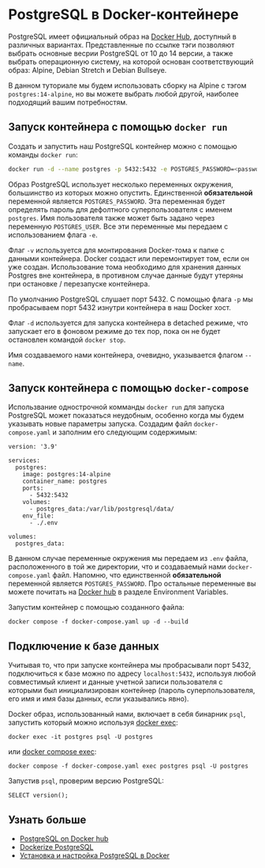 # PostgreSQL в Docker-контейнере

PostgreSQL имеет официальный образ на [Docker Hub](https://hub.docker.com/_/postgres), доступный в различных вариантах. Представленные по ссылке тэги позволяют выбрать основные весрии PostgreSQL от 10 до 14 версии, а также выбрать операционную систему, на которой основан соответствующий образ: Alpine, Debian Stretch и Debian Bullseye.

В данном туториале мы будем использовать сборку на Alpine с тэгом `postgres:14-alpine`, но вы можете выбрать любой другой, наиболее подходящий вашим потребностям.

## Запуск контейнера с помощью `docker run`
Создать и запустить наш PostgreSQL контейнер можно с помощью команды `docker run`:

```bash
docker run -d --name postgres -p 5432:5432 -e POSTGRES_PASSWORD=<password> -v postgres:/var/lib/postgresql/data postgres:14-alpine
```

Образ PostgreSQL использует несколько переменных окружения, большинство из которых можно опустить. Единственной **обязательной** переменной является `POSTGRES_PASSWORD`. Эта переменная будет определять пароль для дефолтного суперпользователя с именем `postgres`. Имя пользователя также может быть задано через переменную `POSTGRES_USER`. Все эти переменные мы передаем с использованием флага `-e`.

Флаг `-v` используется для монтирования Docker-тома к папке с данными контейнера. Docker создаст или перемонтирует том, если он уже создан. Использование тома необходимо для хранения данных Postgres вне контейнера, в противном случае данные будут утеряны при остановке / перезапуске контейнера.

По умолчанию PostgreSQL слушает порт 5432. С помощью флага `-p` мы пробрасываем порт 5432 изнутри контейнера в наш Docker хост.

Флаг `-d` используется для запуска контейнера в detached режиме, что запускает его в фоновом режиме до тех пор, пока он не будет остановлен командой `docker stop`.

Имя создаваемого нами контейнера, очевидно, указывается флагом `--name`.

## Запуск контейнера с помощью `docker-compose`
Использвание однострочной комманды `docker run` для запуска PostgreSQL может показаться неудобным, особенно когда мы будем указывать новые параметры запуска.
Создадим файл `docker-compose.yaml` и заполним его следующим содержимым:
```
version: '3.9'

services:
  postgres:
    image: postgres:14-alpine
    container_name: postgres
    ports:
      - 5432:5432
    volumes:
      - postgres_data:/var/lib/postgresql/data/
    env_file:
      - ./.env

volumes:
  postgres_data:
```
В данном случае переменные окружения мы передаем из `.env` файла, расположенного в той же директории, что и создаваемый нами `docker-compose.yaml` файл. Напомню, что единственной **обязательной** переменной является `POSTGRES_PASSWORD`. Про остальные переменные вы можете почитать на [Docker hub](https://hub.docker.com/_/postgres) в разделе Environment Variables.

Запустим контейнер с помощью созданного файла:
```
docker compose -f docker-compose.yaml up -d --build
```


## Подключение к базе данных
Учитывая то, что при запуске контейнера мы пробрасывали порт 5432, подключиться к базе можно по адресу `localhost:5432`, используя любой совместимый клиент и данные учетной записи пользователя с которыми был инициализирован контейнер (пароль суперпользователя, его имя и имя базы данных, если указывались явно).

Docker образ, использованный нами, включает в себя бинарник `psql`, запустить который можно используя [docker exec](https://docs.docker.com/engine/reference/commandline/exec/):
```
docker exec -it postgres psql -U postgres
```

или [docker compose exec](https://docs.docker.com/compose/reference/exec/):
```
docker compose -f docker-compose.yaml exec postgres psql -U postgres
```
Запустив `psql`, проверим версию PostgreSQL:
```
SELECT version();
```

## Узнать больше
- [PostgreSQL on Docker hub](https://hub.docker.com/_/postgres)
- [Dockerize PostgreSQL](https://docs.docker.com/samples/postgresql_service/)
- [Установка и настройка PostgreSQL в Docker](https://selectel.ru/blog/postgresql-docker-setup/)
